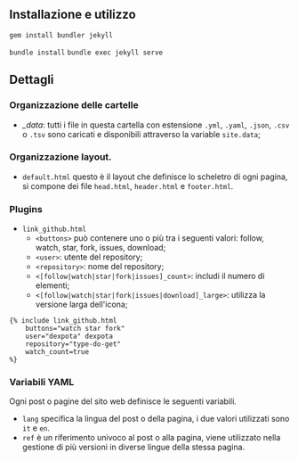 ## Installazione e utilizzo

`gem install bundler jekyll`

`bundle install`
`bundle exec jekyll serve`

## Dettagli

### Organizzazione delle cartelle

- *_data*: tutti i file in questa cartella con estensione `.yml`, `.yaml`,
  `.json`, `.csv` o `.tsv` sono caricati e disponibili attraverso la variable
`site.data`;

### Organizzazione layout.

- `default.html` questo è il layout che definisce lo scheletro di ogni pagina,
  si compone dei file `head.html`, `header.html` e `footer.html`.

### Plugins

- `link_github.html`
	- `<buttons>` può contenere uno o più tra i seguenti valori: follow, watch, star, fork, issues, download;
	- `<user>`: utente del repository;
	- `<repository>`: nome del repository;
	- `<[follow|watch|star|fork|issues]_count>`: includi il numero di elementi;
	- `<[follow|watch|star|fork|issues|download]_large>`: utilizza la versione larga dell'icona;

```liquid
{% include link_github.html 
	buttons="watch star fork" 
	user="dexpota" dexpota
	repository="type-do-get" 
	watch_count=true 
%}
```

### Variabili YAML

Ogni post o pagine del sito web definisce le seguenti variabili.

* `lang` specifica la lingua del post o della pagina, i due valori utilizzati 
sono `it` e `en`.
* `ref` è un riferimento univoco al post o alla pagina, viene utilizzato nella 
gestione di più versioni in diverse lingue della stessa pagina.
